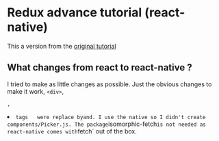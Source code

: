 # Redux advance tutorial (react-native)  
This a version from the [original tutorial](http://redux.js.org/docs/advanced/ExampleRedditAPI.html)  

## What changes from react to react-native ?   
I tried to make as little changes as possible. Just the obvious changes to make it work, `<div>`, <p>`, `<li>` tags  
were replace by `<View>` and `<Text>`. I use the native `<Picker>` so I didn't create components/Picker.js.
The package `isomorphic-fetch` is not needed as react-native comes with `fetch` out of the box.  
 
